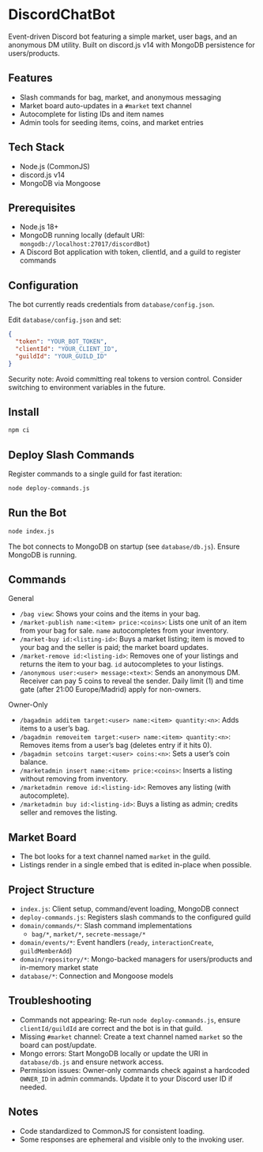 # DiscordChatBot

Event-driven Discord bot featuring a simple market, user bags, and an anonymous DM utility. Built on discord.js v14 with MongoDB persistence for users/products.

## Features
- Slash commands for bag, market, and anonymous messaging
- Market board auto-updates in a `#market` text channel
- Autocomplete for listing IDs and item names
- Admin tools for seeding items, coins, and market entries

## Tech Stack
- Node.js (CommonJS)
- discord.js v14
- MongoDB via Mongoose

## Prerequisites
- Node.js 18+
- MongoDB running locally (default URI: `mongodb://localhost:27017/discordBot`)
- A Discord Bot application with token, clientId, and a guild to register commands

## Configuration
The bot currently reads credentials from `database/config.json`.

Edit `database/config.json` and set:
```json
{
  "token": "YOUR_BOT_TOKEN",
  "clientId": "YOUR_CLIENT_ID",
  "guildId": "YOUR_GUILD_ID"
}
```
Security note: Avoid committing real tokens to version control. Consider switching to environment variables in the future.

## Install
```bash
npm ci
```

## Deploy Slash Commands
Register commands to a single guild for fast iteration:
```bash
node deploy-commands.js
```

## Run the Bot
```bash
node index.js
```
The bot connects to MongoDB on startup (see `database/db.js`). Ensure MongoDB is running.

## Commands

General
- `/bag view`: Shows your coins and the items in your bag.
- `/market-publish name:<item> price:<coins>`: Lists one unit of an item from your bag for sale. `name` autocompletes from your inventory.
- `/market-buy id:<listing-id>`: Buys a market listing; item is moved to your bag and the seller is paid; the market board updates.
- `/market-remove id:<listing-id>`: Removes one of your listings and returns the item to your bag. `id` autocompletes to your listings.
- `/anonymous user:<user> message:<text>`: Sends an anonymous DM. Receiver can pay 5 coins to reveal the sender. Daily limit (1) and time gate (after 21:00 Europe/Madrid) apply for non-owners.

Owner-Only
- `/bagadmin additem target:<user> name:<item> quantity:<n>`: Adds items to a user’s bag.
- `/bagadmin removeitem target:<user> name:<item> quantity:<n>`: Removes items from a user’s bag (deletes entry if it hits 0).
- `/bagadmin setcoins target:<user> coins:<n>`: Sets a user’s coin balance.
- `/marketadmin insert name:<item> price:<coins>`: Inserts a listing without removing from inventory.
- `/marketadmin remove id:<listing-id>`: Removes any listing (with autocomplete).
- `/marketadmin buy id:<listing-id>`: Buys a listing as admin; credits seller and removes the listing.

## Market Board
- The bot looks for a text channel named `market` in the guild.
- Listings render in a single embed that is edited in-place when possible.

## Project Structure
- `index.js`: Client setup, command/event loading, MongoDB connect
- `deploy-commands.js`: Registers slash commands to the configured guild
- `domain/commands/*`: Slash command implementations
  - `bag/*`, `market/*`, `secrete-message/*`
- `domain/events/*`: Event handlers (`ready`, `interactionCreate`, `guildMemberAdd`)
- `domain/repository/*`: Mongo-backed managers for users/products and in-memory market state
- `database/*`: Connection and Mongoose models

## Troubleshooting
- Commands not appearing: Re-run `node deploy-commands.js`, ensure `clientId/guildId` are correct and the bot is in that guild.
- Missing `#market` channel: Create a text channel named `market` so the board can post/update.
- Mongo errors: Start MongoDB locally or update the URI in `database/db.js` and ensure network access.
- Permission issues: Owner-only commands check against a hardcoded `OWNER_ID` in admin commands. Update it to your Discord user ID if needed.

## Notes
- Code standardized to CommonJS for consistent loading.
- Some responses are ephemeral and visible only to the invoking user.


